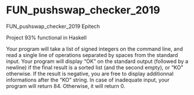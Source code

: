 # FUN_pushswap_checker_2019
FUN_pushswap_checker_2019 Epitech

Project 93% functional in Haskell

Your program will take a list of signed integers on the command line, and read a single line of operations
separated by spaces from the standard input.
Your program will display “OK” on the standard output (followed by a newline) if the final result is a sorted
list (and the second empty), or “KO” otherwise.
If the result is negative, you are free to display additionnal informations after the “KO” string.
In case of inadequate input, your program will return 84. Otherwise, it will return 0.
